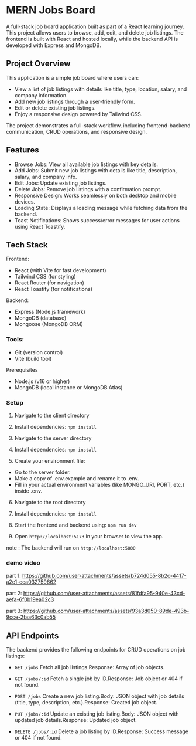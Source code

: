 # MERN Jobs Board

A full-stack job board application built as part of a React learning journey. This project allows users to browse, add, edit, and delete job listings. The frontend is built with React and hosted locally, while the backend API is developed with Express and MongoDB.

## Project Overview

This application is a simple job board where users can:

- View a list of job listings with details like title, type, location, salary, and company information.
- Add new job listings through a user-friendly form.
- Edit or delete existing job listings.
- Enjoy a responsive design powered by Tailwind CSS.

The project demonstrates a full-stack workflow, including frontend-backend communication, CRUD operations, and responsive design.

## Features

- Browse Jobs: View all available job listings with key details.
- Add Jobs: Submit new job listings with details like title, description, salary, and company info.
- Edit Jobs: Update existing job listings.
- Delete Jobs: Remove job listings with a confirmation prompt.
- Responsive Design: Works seamlessly on both desktop and mobile devices.
- Loading State: Displays a loading message while fetching data from the backend.
- Toast Notifications: Shows success/error messages for user actions using React Toastify.

## Tech Stack

Frontend:

- React (with Vite for fast development)
- Tailwind CSS (for styling)
- React Router (for navigation)
- React Toastify (for notifications)

Backend:

- Express (Node.js framework)
- MongoDB (database)
- Mongoose (MongoDB ORM)

### Tools:

- Git (version control)
- Vite (build tool)

Prerequisites

- Node.js (v16 or higher)
- MongoDB (local instance or MongoDB Atlas)

### Setup

1. Navigate to the client directory

2. Install dependencies: `npm install`

3. Navigate to the server directory

4. Install dependencies: `npm install`

5. Create your environment file: 
  - Go to the server folder.
  - Make a copy of .env.example and rename it to .env.
  - Fill in your actual environment variables (like MONGO_URI, PORT, etc.) inside .env.

6. Navigate to the root directory

7. Install dependencies: `npm install`

8. Start the frontend and backend using: `npm run dev `

9. Open `http://localhost:5173` in your browser to view the app.

note : The backend will run on `http://localhost:5000`

### demo video

part 1:
https://github.com/user-attachments/assets/b724d055-8b2c-4417-a2e1-cca032759662

part 2:
https://github.com/user-attachments/assets/81fdfa95-940e-43cd-aefa-6f0b19ea02c3

part 3:
https://github.com/user-attachments/assets/93a3d050-89de-493b-9cce-2faa63c0ab55

## API Endpoints

The backend provides the following endpoints for CRUD operations on job listings:

- `GET /jobs` Fetch all job listings.Response: Array of job objects.

- `GET /jobs/:id` Fetch a single job by ID.Response: Job object or 404 if not found.

- `POST /jobs` Create a new job listing.Body: JSON object with job details (title, type, description, etc.).Response: Created job object.

- `PUT /jobs/:id` Update an existing job listing.Body: JSON object with updated job details.Response: Updated job object.

- `DELETE /jobs/:id` Delete a job listing by ID.Response: Success message or 404 if not found.
